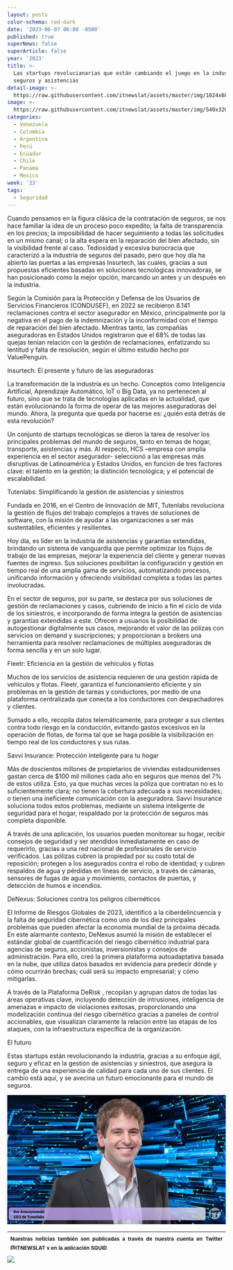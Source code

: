 ```yaml
---
layout: posts
color-schema: red-dark
date: '2023-06-07 06:08 -0500'
published: true
superNews: false
superArticle: false
year: '2023'
title: >-
  Las startups revolucianarias que están cambiando el juego en la industria de
  seguros y asistencias 
detail-image: >-
  https://raw.githubusercontent.com/itnewslat/assets/master/img/1024x680/Roi-Amszynowski-g.jpg
image: >-
  https://raw.githubusercontent.com/itnewslat/assets/master/img/540x320/Roi-Amszynowski-p.jpg
categories:
  - Venezuela
  - Colombia
  - Argentina
  - Perú
  - Ecuador
  - Chile
  - Panama
  - Mexico
week: '23'
tags:
  - Seguridad
---
```

Cuando pensamos en la figura clásica de la contratación de seguros, se nos hace familiar la idea de un proceso poco expedito; la falta de transparencia en los precios; la imposibilidad de hacer seguimiento a todas las solicitudes en un mismo canal; o la alta espera en la reparación del bien afectado, sin la visibilidad frente al caso. Tediosidad y excesiva burocracia que caracterizó a la industria de seguros del pasado, pero que hoy día ha abierto las puertas a las empresas Insurtech, las cuales, gracias a sus propuestas eficientes basadas en soluciones tecnológicas innovadoras, se han posicionado como la mejor opción, marcando un antes y un después en la industria.

Según la Comisión para la Protección y Defensa de los Usuarios de Servicios Financieros (CONDUSEF), en 2022 se recibieron 8.141 reclamaciones contra el sector asegurador en México, principalmente por la negativa en el pago de la indemnización y la inconformidad con el tiempo de reparación del bien afectado. Mientras tanto, las compañías aseguradoras en Estados Unidos registraron que el 68% de todas las quejas tenían relación con la gestión de reclamaciones, enfatizando su lentitud y falta de resolución, según el último estudio hecho por ValuePenguin.

Insurtech: El presente y futuro de las aseguradoras

La transformación de la industria es un hecho. Conceptos como Inteligencia Artificial, Aprendizaje Automático, IoT o Big Data, ya no pertenecen al futuro, sino que se trata de tecnologías aplicadas en la actualidad, que están evolucionando la forma de operar de las mejores aseguradoras del mundo.  Ahora, la pregunta que queda por hacerse es: ¿quién está detrás de esta revolución?

Un conjunto de startups tecnológicas se dieron la tarea de resolver los principales problemas del mundo de seguros, tanto en temas de hogar, transporte, asistencias y más. Al respecto, HCS –empresa con amplia experiencia en el sector asegurador- seleccionó a las empresas más disruptivas de Latinoamérica y Estados Unidos, en función de tres factores clave: el talento en la gestión; la distinción tecnológica; y el potencial de escalabilidad.

Tutenlabs: Simplificando la gestión de asistencias y siniestros

Fundada en 2016, en el Centro de Innovación de MIT, Tutenlabs revoluciona la gestión de flujos del trabajo complejos a través de soluciones de software, con la misión de ayudar a las organizaciones a ser más sustentables, eficientes y resilientes.

Hoy día, es líder en la industria de asistencias y garantías extendidas, brindando un sistema de vanguardia que permite optimizar los flujos de trabajo de las empresas, mejorar la experiencia del cliente y generar nuevas fuentes de ingreso. Sus soluciones posibilitan la configuración y gestión en tiempo real de una amplia gama de servicios, automatizando procesos, unificando información y ofreciendo visibilidad completa a todas las partes involucradas.

En el sector de seguros, por su parte, se destaca por sus soluciones de gestión de reclamaciones y casos, cubriendo de inicio a fin el ciclo de vida de los siniestros, e incorporando de forma íntegra la gestión de asistencias y garantías extendidas a este. Ofrecen a usuarios la posibilidad de autogestionar digitalmente sus casos, mejorando el valor de las pólizas con servicios on demand y suscripciones; y proporcionan a brokers una herramienta para resolver reclamaciones de múltiples aseguradoras de forma sencilla y en un solo lugar.

Fleetr: Eficiencia en la gestión de vehículos y flotas

Muchos de los servicios de asistencia requieren de una gestión rápida de vehículos y flotas. Fleetr, garantiza el funcionamiento eficiente y sin problemas en la gestión de tareas y conductores, por medio de una plataforma centralizada que conecta a los conductores con despachadores y clientes.

Sumado a ello, recopila datos telemáticamente, para proteger a sus clientes contra todo riesgo en la conducción, evitando gastos excesivos en la operación de flotas, de forma tal que se haga posible la visibilización en tiempo real de los conductores y sus rutas.

Savvi Insurance: Protección inteligente para tu hogar

Más de doscientos millones de propietarios de viviendas estadounidenses gastan cerca de $100 mil millones cada año en seguros que menos del 7% de estos utiliza. Esto, ya que muchas veces la póliza que contratan no es lo suficientemente clara; no tienen la cobertura adecuada a sus necesidades; o tienen una ineficiente comunicación con la aseguradora. Savvi Insurance  soluciona todos estos problemas, mediante un sistema inteligente de seguridad para el hogar, respaldado por la protección de seguros más completa disponible.

A través de una aplicación, los usuarios pueden monitorear su hogar, recibir consejos de seguridad y ser atendidos inmediatamente en caso de requerirlo, gracias a una red nacional de profesionales de servicio verificados. Las pólizas cubren la propiedad por su costo total de reposición; protegen a los asegurados contra el robo de identidad; y cubren respaldos de agua y pérdidas en líneas de servicio, a través de cámaras, sensores de fugas de agua y movimiento, contactos de puertas, y detección de humos e incendios.

DeNexus: Soluciones contra los peligros cibernéticos

El Informe de Riesgos Globales de 2023, identificó a la ciberdelincuencia y la falta de seguridad cibernética como uno de los diez principales problemas que pueden afectar la economía mundial de la próxima década. En este alarmante contexto, DeNexus asumió la misión de establecer el estándar global de cuantificación del riesgo cibernético industrial para agencias de seguros, accionistas, inversionistas y consejos de administración. Para ello, creó la primera plataforma autoadaptativa basada en la nube, que utiliza datos basados en evidencia para predecir dónde y cómo ocurrirán brechas; cuál será su impacto empresarial; y cómo mitigarlas.

A través de la Plataforma DeRisk , recopilan y agrupan datos de todas las áreas operativas clave, incluyendo detección de intrusiones, inteligencia de amenazas e impacto de violaciones exitosas, proporcionando una modelización continua del riesgo cibernético gracias a paneles de control accionables, que visualizan claramente la relación entre las etapas de los ataques, con la infraestructura específica de la organización.

El futuro

Estas startups están revolucionando la industria, gracias a su enfoque ágil, seguro y eficaz en la gestión de asistencias y siniestros, que asegura la entrega de una experiencia de calidad para cada uno de sus clientes. El cambio está aquí, y se avecina un futuro emocionante para el mundo de seguros.

![](https://raw.githubusercontent.com/itnewslat/assets/master/img/540x320/Roi-Amszynowski-p.jpg)

<table style="height: 42px;" width="569">
<tbody>
<tr>
<td style="text-align: justify;"><sub><strong>Nuestras noticias también son publicadas a través de nuestra cuenta en Twitter <a href="https://twitter.com/itnewslat?lang=es">@ITNEWSLAT</a> y en la aplicación <a href="https://squidapp.co/en/">SQUID</a></strong></sub></td>
</tr>
</tbody>
</table>
<img src="https://tracker.metricool.com/c3po.jpg?hash=56f88a41e39ab42c063cc51676587a04"/>